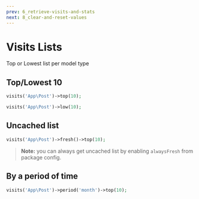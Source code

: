 ```yaml
---
prev: 6_retrieve-visits-and-stats
next: 8_clear-and-reset-values
---
```


# Visits Lists
Top or Lowest list per model type

## Top/Lowest 10
```php
visits('App\Post')->top(10);
```
```php
visits('App\Post')->low(10);
```

## Uncached list
```php
visits('App\Post')->fresh()->top(10);
```
> **Note:** you can always get uncached list by enabling `alwaysFresh` from package config.

## By a period of time
```php
visits('App\Post')->period('month')->top(10);
```